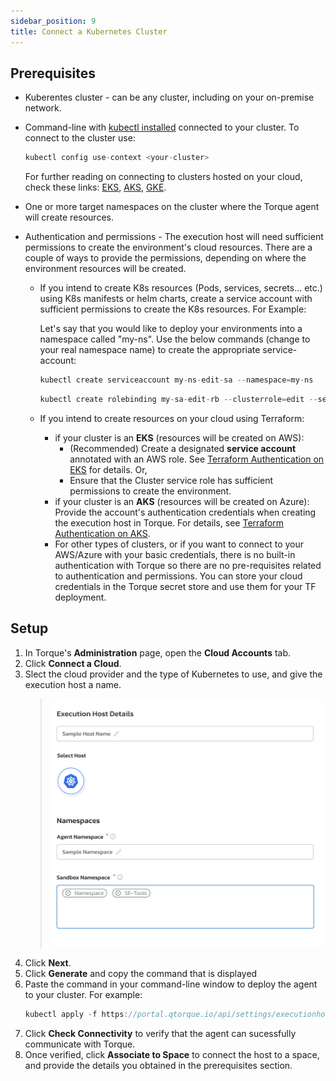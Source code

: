 ```yaml
---
sidebar_position: 9
title: Connect a Kubernetes Cluster
---
```


## Prerequisites

- Kuberentes cluster - can be any cluster, including on your on-premise network.
- Command-line with [kubectl installed](https://kubernetes.io/docs/tasks/tools/#kubectl) connected to your cluster.
  To connect to the cluster use: 
  
  ```jsx title=
  kubectl config use-context <your-cluster>
  ```

  For further reading on connecting to clusters hosted on your cloud, check these links: [EKS](https://docs.aws.amazon.com/eks/latest/userguide/create-kubeconfig.html), [AKS](https://docs.microsoft.com/en-us/cli/azure/aks?view=azure-cli-latest#az-aks-get-credentials), [GKE](https://cloud.google.com/sdk/gcloud/reference/container/clusters/get-credentials).
    
- One or more target namespaces on the cluster where the Torque agent will create resources.
   
- Authentication and permissions - The execution host will need sufficient permissions to create the environment's cloud resources. There are a couple of ways to provide the permissions, depending on where the environment resources will be created. 
  - If you intend to create K8s resources (Pods, services, secrets... etc.) using K8s manifests or helm charts, create a service account with sufficient permissions to create the K8s resources. 
    For Example:

    Let's say that you would like to deploy your environments into a namespace called "my-ns". 
    Use the below commands (change to your real namespace name) to create the appropriate service-account:

    ```jsx title=
    kubectl create serviceaccount my-ns-edit-sa --namespace=my-ns
    ```
    ```jsx title=
    kubectl create rolebinding my-sa-edit-rb --clusterrole=edit --serviceaccount=my-ns:my-ns-edit-sa --namespace=my-ns
    ```

  - If you intend to create resources on your cloud using Terraform:
      - if your cluster is an __EKS__ (resources will be created on AWS):
        - (Recommended) Create a designated __service account__ annotated with an AWS role. See [Terraform Authentication on EKS](/blueprint-designer-guide/service-accounts-for-aws) for details. Or,
        - Ensure that the Cluster service role has sufficient permissions to create the environment.
      - if your cluster is an __AKS__ (resources will be created on Azure): Provide the account's authentication credentials when creating the execution host in Torque. For details, see [Terraform Authentication on AKS](/blueprint-designer-guide/service-accounts-for-azure).
      - For other types of clusters, or if you want to connect to your AWS/Azure with your basic credentials, there is no built-in authentication with Torque so there are no pre-requisites related to authentication and permissions. You can store your cloud credentials in the Torque secret store and use them for your TF deployment.
      
## Setup


1. In Torque's **Administration** page, open the **Cloud Accounts** tab.
2. Click **Connect a Cloud**.
3. Slect the cloud provider and the type of Kubernetes to use, and give the execution host a name. 
   > ![Locale Dropdown](/img/add-k8s-wizard.png)
3. Click __Next__. 
4. Click __Generate__ and copy the command that is displayed
5. Paste the command in your command-line window to deploy the agent to your cluster. For example:     
     ```jsx title=
    kubectl apply -f https://portal.qtorque.io/api/settings/executionhosts/deployment/k***roi/deployment.yaml
    ```
5. Click __Check Connectivity__ to verify that the agent can sucessfully communicate with Torque. 
6. Once verified, click __Associate to Space__ to connect the host to a space, and provide the details you obtained in the prerequisites section.
